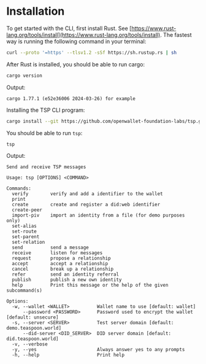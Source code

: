 
# Installation

To get started with the CLI, first install Rust. See [https://www.rust-lang.org/tools/install](https://www.rust-lang.org/tools/install). The fastest way is running the following command in your terminal:

```sh
curl --proto '=https' --tlsv1.2 -sSf https://sh.rustup.rs | sh
```

After Rust is installed, you should be able to run cargo:

```sh
cargo version
```

Output:
```
cargo 1.77.1 (e52e36006 2024-03-26) for example
```

Installing the TSP CLI program:

```sh
cargo install --git https://github.com/openwallet-foundation-labs/tsp.git examples --bin tsp
```

You should be able to run `tsp`:

```sh
tsp
```

Output:
```
Send and receive TSP messages

Usage: tsp [OPTIONS] <COMMAND>

Commands:
  verify        verify and add a identifier to the wallet
  print         
  create        create and register a did:web identifier
  create-peer   
  import-piv    import an identity from a file (for demo purposes only)
  set-alias     
  set-route     
  set-parent    
  set-relation  
  send          send a message
  receive       listen for messages
  request       propose a relationship
  accept        accept a relationship
  cancel        break up a relationship
  refer         send an identity referral
  publish       publish a new own identity
  help          Print this message or the help of the given subcommand(s)

Options:
  -w, --wallet <WALLET>          Wallet name to use [default: wallet]
      --password <PASSWORD>      Password used to encrypt the wallet [default: unsecure]
  -s, --server <SERVER>          Test server domain [default: demo.teaspoon.world]
      --did-server <DID_SERVER>  DID server domain [default: did.teaspoon.world]
  -v, --verbose                  
  -y, --yes                      Always answer yes to any prompts
  -h, --help                     Print help
```
